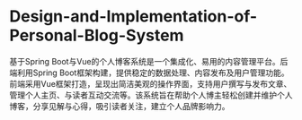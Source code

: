 # Design-and-Implementation-of-Personal-Blog-System
基于Spring Boot与Vue的个人博客系统是一个集成化、易用的内容管理平台。后端利用Spring Boot框架构建，提供稳定的数据处理、内容发布及用户管理功能。前端采用Vue框架打造，呈现出简洁美观的操作界面，支持用户撰写与发布文章、管理个人主页、与读者互动交流等。该系统旨在帮助个人博主轻松创建并维护个人博客，分享见解与心得，吸引读者关注，建立个人品牌影响力。
